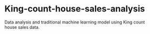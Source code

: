 # King-count-house-sales-analysis
Data analysis and traditional machine learning model using King count house sales data.

